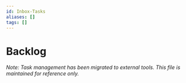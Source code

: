 ```yaml
---
id: Inbox-Tasks
aliases: []
tags: []
---
```


# Backlog

*Note: Task management has been migrated to external tools. This file is maintained for reference only.*
